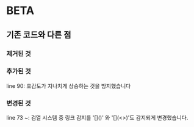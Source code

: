# BETA
## 기존 코드와 다른 점
### 제거된 것

### 추가된 것
line 90: 호감도가 지나치게 상승하는 것을 방지했습니다
### 변경된 것
line 73 ~: 검열 시스템 중 링크 감지를 \'\[\]\(\)\' 와 \'\[\]\(\<\>\)\'도 감지되게 변경했습니다.
